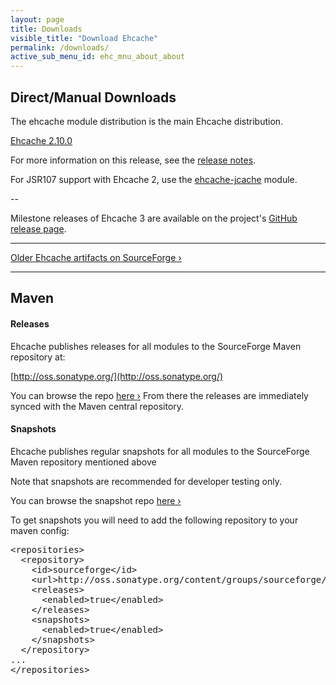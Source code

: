 ```yaml
---
layout: page
title: Downloads
visible_title: "Download Ehcache"
permalink: /downloads/
active_sub_menu_id: ehc_mnu_about_about
---
```


## Direct/Manual Downloads

The ehcache module distribution is the main Ehcache distribution.

[Ehcache 2.10.0](http://ehcache.org/downloads/destination?name=ehcache-2.10.0-distribution.tar.gz&bucket=tcdistributions&file=ehcache-2.10.0-distribution.tar.gz)


For more information on this release, see the [release notes](http://www.terracotta.org/confluence/display/release/Home).

For JSR107 support with Ehcache 2, use the [ehcache-jcache](https://github.com/ehcache/ehcache-jcache/releases) module.

--

Milestone releases of Ehcache 3 are available on the project's [GitHub release page](https://github.com/ehcache/ehcache3/releases).

---

<p><a href="http://sourceforge.net/projects/ehcache/files/" title="">Older Ehcache artifacts on SourceForge &rsaquo;</a></p>

<hr/>

## Maven

#### Releases

Ehcache publishes releases for all modules to the SourceForge Maven repository at:

[http://oss.sonatype.org/](http://oss.sonatype.org/)

You can browse the repo <a href="http://oss.sonatype.org/content/repositories/sourceforge-releases/net/sf/ehcache">here &rsaquo;</a>
From there the releases are immediately synced with the Maven central repository.

#### Snapshots

Ehcache publishes regular snapshots for all modules to the SourceForge Maven repository mentioned above

Note that snapshots are recommended for developer testing only.

You can browse the snapshot repo <a href="http://oss.sonatype.org/content/repositories/sourceforge-snapshots/net/sf/ehcache">here &rsaquo;</a>

To get snapshots you will need to add the following repository to your maven config:

<pre>
&lt;repositories&gt;
  &lt;repository&gt;
    &lt;id&gt;sourceforge&lt;/id&gt;
    &lt;url&gt;http://oss.sonatype.org/content/groups/sourceforge/&lt;/url&gt;
    &lt;releases&gt;
      &lt;enabled&gt;true&lt;/enabled&gt;
    &lt;/releases&gt;
    &lt;snapshots&gt;
      &lt;enabled&gt;true&lt;/enabled&gt;
    &lt;/snapshots&gt;
  &lt;/repository&gt;
...
&lt;/repositories&gt;
</pre>

